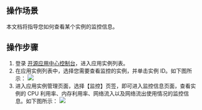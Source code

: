 ## 操作场景
本文档将指导您如何查看某个实例的监控信息。

## 操作步骤
1. 登录 [开源应用中心控制台](https://console.cloud.tencent.com/oac)，进入应用实例列表。
2. 在应用实例列表中，选择您需要查看监控的实例，并单击实例 ID。如下图所示：
![](https://main.qcloudimg.com/raw/19577184fc1a262d254da2098035ecd4.png)
3. 进入应用实例管理页面，选择【监控】页签，即可进入监控信息页面，查看实例的 CPU 利用率、内存利用率、网络流入以及网络流出使用情况的监控信息。如下图所示：
![](https://main.qcloudimg.com/raw/f74a3012bc199c6657d30044f7363de4.png)
